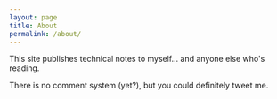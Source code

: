 ```yaml
---
layout: page
title: About
permalink: /about/
---
```


This site publishes technical notes to myself... and anyone else who's reading.

There is no comment system (yet?), but you could definitely tweet me.
